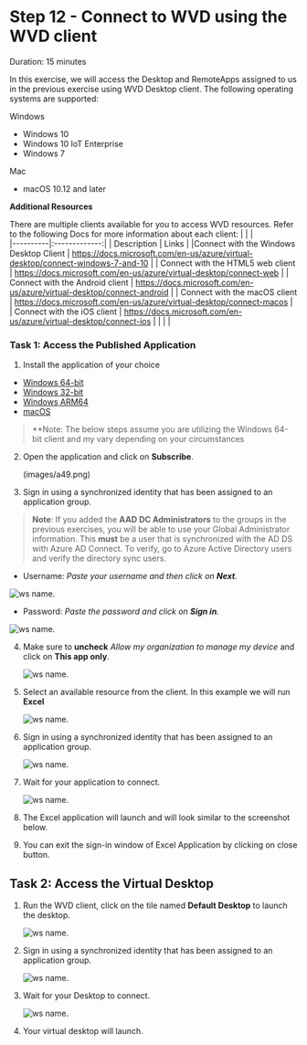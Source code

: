 # Step 12 - Connect to WVD using the WVD client

Duration: 15 minutes

In this exercise, we will access the Desktop and RemoteApps assigned to us in the previous exercise using WVD Desktop client.  The following operating systems are supported:

Windows
- Windows 10
- Windows 10 IoT Enterprise
- Windows 7

Mac
- macOS 10.12 and later

**Additional Resources**

There are multiple clients available for you to access WVD resources. Refer to the following Docs for more information about each client:
  |              |            |  
|----------|:-------------:|
| Description | Links |
|Connect with the Windows Desktop Client |  https://docs.microsoft.com/en-us/azure/virtual-desktop/connect-windows-7-and-10 |
| Connect with the HTML5 web client |  https://docs.microsoft.com/en-us/azure/virtual-desktop/connect-web |
| Connect with the Android client | https://docs.microsoft.com/en-us/azure/virtual-desktop/connect-android |
| Connect with the macOS client |  https://docs.microsoft.com/en-us/azure/virtual-desktop/connect-macos |
| Connect with the iOS client | https://docs.microsoft.com/en-us/azure/virtual-desktop/connect-ios |
  |              |            | 


### Task 1: Access the Published Application

1. Install the application of your choice

- [Windows 64-bit](https://go.microsoft.com/fwlink/?linkid=2068602)
- [Windows 32-bit](https://go.microsoft.com/fwlink/?linkid=2098960)
- [Windows ARM64](https://go.microsoft.com/fwlink/?linkid=2098961)
- [macOS](https://apps.apple.com/app/microsoft-remote-desktop/id1295203466?mt=12) 

>**Note: The below steps assume you are utilizing the Windows 64-bit client and my vary depending on your circumstances

2. Open the application and click on **Subscribe**.

   (images/a49.png)
  
  
3. Sign in using a synchronized identity that has been assigned to an application group.

>**Note**: If you added the **AAD DC Administrators** to the groups in the previous exercises, you will be able to use your Global Administrator information.  This **must** be a user that is synchronized with the AD DS with Azure AD Connect.  To verify, go to Azure Active Directory users and verify the directory sync users.

   - Username: *Paste your username* **<inject key="AzureAdUserEmail" />** *and then click on **Next**.*
   
   ![ws name.](images/95.png)

   - Password: *Paste the password* **<inject key="AzureAdUserPassword" />** *and click on **Sign in**.*

   ![ws name.](images/96.png)
   
   
4. Make sure to **uncheck** *Allow my organization to manage my device* and click on **This app only**.

   ![ws name.](images/55.png)


5. Select an available resource from the client. In this example we will run **Excel** 


   ![ws name.](images/ag10.png)
   

6. Sign in using a synchronized identity that has been assigned to an application group.
   
   ![ws name.](images/89.png)
   

7. Wait for your application to connect.

   ![ws name.](images/58.png)
   

8. The Excel application will launch and will look similar to the screenshot below.

    
9. You can exit the sign-in window of Excel Application by clicking on close button.

   
## **Task 2: Access the Virtual Desktop**


1. Run the WVD client, click on the tile named **Default Desktop** to launch the desktop.

   ![ws name.](images/ag11.png)
   

2. Sign in using a synchronized identity that has been assigned to an application group.
   
   ![ws name.](images/89.png)
   

3. Wait for your Desktop to connect.

   ![ws name.](images/62.png)
   

4. Your virtual desktop will launch.


